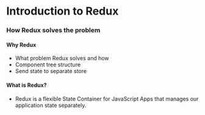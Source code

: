 # Introduction to Redux
### How Redux solves the problem

#### Why Redux
- What problem Redux solves and how
- Component tree structure
- Send state to separate store

#### What is Redux?
- Redux is a flexible State Container for JavaScript Apps that manages our application state separately.